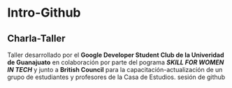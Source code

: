 # Intro-Github


## Charla-Taller

Taller desarrollado por el **Google Developer Student Club de la Univeridad de Guanajuato** en colaboración por parte del pograma _**SKILL FOR WOMEN IN TECH**_ y junto a **British Council** para la capacitación-actualización de un grupo de estudiantes y profesores de la Casa de Estudios.
 sesión de github
